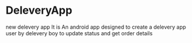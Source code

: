 # DeleveryApp
new delevery app
It is An android app 
designed to create a delevery app user by delevery boy to update status and get order details
